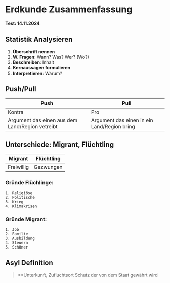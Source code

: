 # Erdkunde Zusammenfassung

**Test: 14.11.2024**

## Statistik Analysieren

1. **Überschrift nennen**
2. **W. Fragen**: Wann? Was? Wer? (Wo?)
3. **Beschreiben**: Inhalt 
4. **Kernaussagen formulieren**
5. **Interpretieren**: Warum?

## Push/Pull

| Push                                            | Pull                                        |
| ----------------------------------------------- | ------------------------------------------- |
| Kontra                                          | Pro                                         |
| Argument das einen aus dem Land/Region vetreibt | Argument das einen in ein Land/Region bring |

## Unterschiede: Migrant, Flüchtling

| Migrant    | Flüchtling |
| ---------- | ---------- |
| Freiwillig | Gezwungen  |

### Gründe Flüchlinge:

	1. Religiöse 
	2. Politische
	3. Krieg
	4. Klimakrisen

### Gründe Migrant:

	1. Job 
	2. Familie
	3. Ausbildung
	4. Steuern
	5. Schöner

## Asyl Definition

> **Unterkunft, Zufluchtsort
> Schutz der von dem Staat gewährt wird

